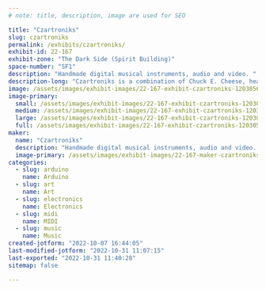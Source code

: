 ```yaml
---
# note: title, description, image are used for SEO

title: "Czartroniks"
slug: czartroniks
permalink: /exhibits/czartroniks/
exhibit-id: 22-167
exhibit-zone: "The Dark Side (Spirit Building)"
space-number: "SF1"
description: "Handmade digital musical instruments, audio and video. "
description-long: "Czartroniks is a combination of Chuck E. Cheese, heavy metal and the Muppet Show.  "
image: /assets/images/exhibit-images/22-167-exhibit-czartroniks-12030561-1492141614429817-2387662813479642395-o-large.jpg
image-primary: 
  small: /assets/images/exhibit-images/22-167-exhibit-czartroniks-12030561-1492141614429817-2387662813479642395-o-small.jpg
  medium: /assets/images/exhibit-images/22-167-exhibit-czartroniks-12030561-1492141614429817-2387662813479642395-o-medium.jpg
  large: /assets/images/exhibit-images/22-167-exhibit-czartroniks-12030561-1492141614429817-2387662813479642395-o-large.jpg
  full: /assets/images/exhibit-images/22-167-exhibit-czartroniks-12030561-1492141614429817-2387662813479642395-o-full.jpg
maker: 
  name: "Czartroniks"
  description: "Handmade digital musical instruments, audio and video.  "
  image-primary: /assets/images/exhibit-images/22-167-maker-czartroniks-cba71329-6755-4e6c-ab60-eed917c51ea2-x0r-ray-charles-as-an-alien-playing-piano-medium.png
categories: 
  - slug: arduino
    name: Arduino
  - slug: art
    name: Art
  - slug: electronics
    name: Electronics
  - slug: midi
    name: MIDI
  - slug: music
    name: Music
created-jotform: "2022-10-07 16:44:05"
last-modified-jotform: "2022-10-31 11:07:15"
last-exported: "2022-10-31 11:40:28"
sitemap: false

---
```

